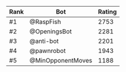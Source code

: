 Rank|Bot|Rating
---|---|---
#1|@RaspFish|2753
#2|@OpeningsBot|2281
#3|@anti-bot|2201
#4|@pawnrobot|1943
#5|@MinOpponentMoves|1188
